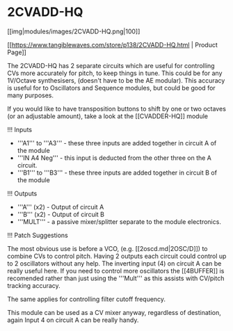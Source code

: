 # 2CVADD-HQ

[[img|modules/images/2CVADD-HQ.png|100]]

[[https://www.tangiblewaves.com/store/p138/2CVADD-HQ.html | Product Page]]

The 2CVADD-HQ has 2 separate circuits which are useful for controlling CVs more accurately for pitch, to keep things in tune. This could be for any 1V/Octave synthesisers, (doesn't have to be the AE modular). This accuracy is useful for to Oscillators and Sequence modules, but could be good for many purposes.

If you would like to have transposition buttons to shift by one or two octaves (or an adjustable amount), take a look at the [[CVADDER-HQ]] module



!!! Inputs

* '''A1''' to '''A3''' - these three inputs are added together in circuit A of the module
* '''IN A4 Neg''' - this input is deducted from the other three on the A circuit.
* '''B1''' to '''B3''' - these three inputs are added together in circuit B of the module

!!! Outputs

* '''A''' (x2) - Output of circuit A
* '''B''' (x2) - Output of circuit B
* '''MULT''' - a passive mixer/splitter separate to the module electronics.

!!! Patch Suggestions

The most obvious use is before a VCO, (e.g. [[2oscd.md|2OSC/D]]) to combine CVs to control pitch. Having 2 outputs each circuit could control up to 2 oscillators without any help. The inverting input (4) on circuit A can be really useful here. If you need to control more oscillators the [[4BUFFER]] is recomended rather than just using the '''Mult''' as this assists with CV/pitch tracking accuracy.

The same applies for controlling filter cutoff frequency.

This module can be used as a CV mixer anyway, regardless of destination, again Input 4 on circuit A can be really handy.

